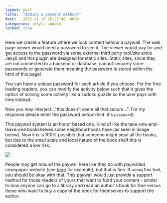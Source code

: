 ```yaml
---
layout: post
title:  "Adding a payment method!"
date:   2022-11-16 16:27:06 -0600
categories: jekyll update
locked: true
---
```


Here we create a feature where we lock content behind a paywall. The web page viewer would need a password to see it. The viewer would pay for and get access to the password via some external third party tool/site since Jekyll and this plugin are designed for static sites. Static sites, since they are not connected to a backend or database, cannot securely store passwords or generate them meaning the password is stored within the html of this page!

You can have a unique password for each article if you choose. For the free loading readers, you can modify the activity below such that it gives the option of solving some activity like a sudoku puzzle so the user pays with time instead.


Now you may interject..."this doesn't seem all that secure...". For my response please enter the password below (hint: it's `password`):

 
<!--lock_start-->
<!--lock:{"data":"payment_style"}-->

This paywall system is an honor based one. Kind of like the take-one-and-leave-one bookshelves some neighbourhoods have (as seen in image below). Now it is is 100% possible that someone might steal all the books, but due to the small scale and local nature of the book shelf this is considered a low risk.

![](/photos/IMG_3016.jpeg)


People may get around the paywall here like they do with paywalled newspaper website (see [here](https://news.ycombinator.com/item?id=36060891) for example), but that is fine. If using this tool, you should be okay with that. This paywall would just provide a support method for those readers of yours that want to fund your content - similar to how anyone can go to a library and read an author's book for free versus those who want to buy a copy of the book for themselves to support the author.

<!--lock_end-->
